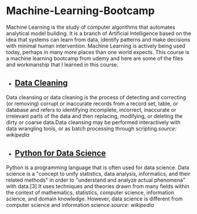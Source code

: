 # Machine-Learning-Bootcamp
Machine Learning is the study of computer algorithms that automates analytical model building. 
It is a branch of Artificial Intelligence based on the idea that systems can learn from data, identify patterns and make decisions with minimal human intervention.
Machine Learning is actively being used today, perhaps in many more places than one world expects.
This course is a machine learning bootcamp from udemy and here are some of the files and workmanship that I learned in this course.

* ## [Data Cleaning](https://github.com/HarryMaringanT/Machine-Learning-Bootcamp/tree/master/Data%20Cleaning)
Data cleansing or data cleaning is the process of detecting and correcting (or removing) corrupt or inaccurate records from a record set, table, or database and refers to identifying incomplete, incorrect, inaccurate or irrelevant parts of the data and then replacing, modifying, or deleting the dirty or coarse data.Data cleansing may be performed interactively with data wrangling tools, or as batch processing through scripting.*source: wikipedia* 

* ## [Python for Data Science](https://github.com/HarryMaringanT/Machine-Learning-Bootcamp/tree/master/Python%20for%20Data%20Science)
Python is a programming language that is often used for data science. Data science is a "concept to unify statistics, data analysis, informatics, and their related methods" in order to "understand and analyze actual phenomena" with data.[3] It uses techniques and theories drawn from many fields within the context of mathematics, statistics, computer science, information science, and domain knowledge. However, data science is different from computer science and information science.*source: wikipedia*
